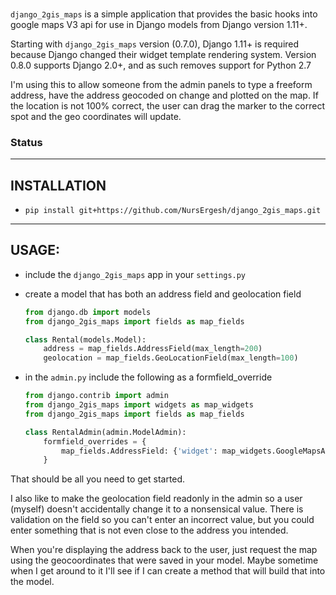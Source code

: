 ### <In English>

`django_2gis_maps` is a simple application that provides the basic
hooks into google maps V3 api for use in Django models from Django
version 1.11+.  

Starting with `django_2gis_maps` version (0.7.0), Django 1.11+ is
required because Django changed their widget template rendering system. 
Version 0.8.0 supports Django 2.0+, and as such removes support for Python 2.7

I'm using this to allow someone from the admin panels to type a
freeform address, have the address geocoded on change and plotted
on the map. If the location is not 100% correct, the user can
drag the marker to the correct spot and the geo coordinates will
update.

### Status
-----
INSTALLATION
-----
- `pip install git+https://github.com/NursErgesh/django_2gis_maps.git`
------
USAGE:
------
- include the `django_2gis_maps` app in your `settings.py`
- create a model that has both an address field and geolocation field

  ```python
  from django.db import models
  from django_2gis_maps import fields as map_fields

  class Rental(models.Model):
      address = map_fields.AddressField(max_length=200)
      geolocation = map_fields.GeoLocationField(max_length=100)
  ```

- in the `admin.py` include the following as a formfield_override

  ```python
  from django.contrib import admin
  from django_2gis_maps import widgets as map_widgets
  from django_2gis_maps import fields as map_fields

  class RentalAdmin(admin.ModelAdmin):
      formfield_overrides = {
          map_fields.AddressField: {'widget': map_widgets.GoogleMapsAddressWidget},
      }
  ```

That should be all you need to get started.

I also like to make the geolocation field readonly in the admin so a user
(myself) doesn't accidentally change it to a nonsensical value. There is
validation on the field so you can't enter an incorrect value, but you could
enter something that is not even close to the address you intended.

When you're displaying the address back to the user, just request the map
using the geocoordinates that were saved in your model. Maybe sometime when
I get around to it I'll see if I can create a method that will build that
into the model.
